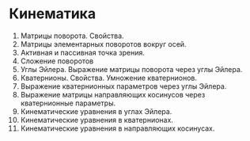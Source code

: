 # Кинематика

1. Матрицы поворота. Свойства.
1. Матрицы элементарных поворотов вокруг осей.
1. Активная и пассивная точка зрения.
1. Сложение поворотов
1. Углы Эйлера. Выражение матрицы поворота через углы Эйлера.
1. Кватернионы. Свойства. Умножение кватернионов.
1. Выражение кватернионных параметров через углы Эйлера.
1. Выражение матрицы направляющих косинусов через кватернионные параметры.
1. Кинематические уравнения в углах Эйлера.
1. Кинематические уравнения в кватернионах.
1. Кинематические уравнения в направляющих косинусах.
